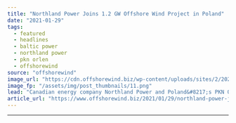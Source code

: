 ```yaml
---
title: "Northland Power Joins 1.2 GW Offshore Wind Project in Poland"
date: "2021-01-29"
tags: 
  - featured
  - headlines
  - baltic power
  - northland power
  - pkn orlen
  - offshorewind
source: "offshorewind"
image_url: "https://cdn.offshorewind.biz/wp-content/uploads/sites/2/2021/01/29152008/ORLEN-1.2-GW-Offshore-Wind-Farm.png"
image_fp: "/assets/img/post_thumbnails/11.png"
lead: "Canadian energy company Northland Power and Poland&#8217;s PKN ORLEN have entered into an agreement"
article_url: "https://www.offshorewind.biz/2021/01/29/northland-power-joins-1-2-gw-offshore-wind-project-in-poland/"
---
```


---
